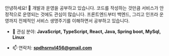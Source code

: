 안녕하세요! 👋 개발과 운영을 공부하고 있습니다. 코드를 작성하는 것만큼 서비스가 안정적으로 운영되는 것에도 관심이 많습니다. 프론트엔드부터 백엔드, 그리고 인프라 운영까지 전체적인 서비스 생명주기를 이해하면서 공부하고 있습니다.

- 💬 관심 분야: **JavaScript, TypeScript, React, Java, Spring boot, MySql, Linux**

- 📫 연락처: **spdhsrnvl456@gmail.com**
